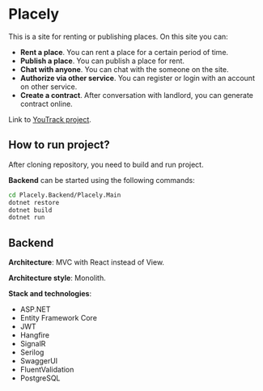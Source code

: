 # Placely

This is a site for renting or publishing places. On this site you can:

- **Rent a place**. You can rent a place for a certain period of time.
- **Publish a place**. You can publish a place for rent.
- **Chat with anyone**. You can chat with the someone on the site.
- **Authorize via other service**. You can register or login with an account on other service.
- **Create a contract**. After conversation with landlord, you can generate contract online.

Link to [YouTrack project](https://coldezzt.youtrack.cloud/projects/1364d4b4-ae99-4362-bee6-10367b046493).

## How to run project?

After cloning repository, you need to build and run project.

**Backend** can be started using the following commands:

```bash
cd Placely.Backend/Placely.Main
dotnet restore
dotnet build
dotnet run
```

## Backend

**Architecture**: MVC with React instead of View.

**Architecture style**: Monolith.

**Stack and technologies**:

- ASP.NET
- Entity Framework Core
- JWT
- Hangfire
- SignalR
- Serilog
- SwaggerUI
- FluentValidation
- PostgreSQL

